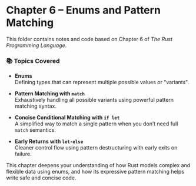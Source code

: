 # Chapter 6 – Enums and Pattern Matching

This folder contains notes and code based on Chapter 6 of *The Rust Programming Language*.

### 📚 Topics Covered

- **Enums**  
  Defining types that can represent multiple possible values or "variants".

- **Pattern Matching with `match`**  
  Exhaustively handling all possible variants using powerful pattern matching syntax.

- **Concise Conditional Matching with `if let`**  
  A simplified way to match a single pattern when you don’t need full `match` semantics.

- **Early Returns with `let-else`**  
  Cleaner control flow using pattern destructuring with early exits on failure.

This chapter deepens your understanding of how Rust models complex and flexible data using enums, and how its expressive pattern matching helps write safe and concise code.
